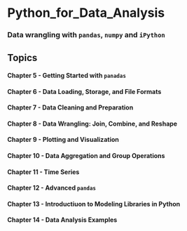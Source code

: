 # Python_for_Data_Analysis 

### Data wrangling with `pandas`, `numpy` and `iPython`

## Topics

#### Chapter 5 - Getting Started with `panadas`

#### Chapter 6 - Data Loading, Storage, and File Formats 

#### Chapter 7 - Data Cleaning and Preparation 

#### Chapter 8 - Data Wrangling: Join, Combine, and Reshape 

#### Chapter 9 - Plotting and Visualization 

#### Chapter 10 - Data Aggregation and Group Operations 

#### Chapter 11 - Time Series 

#### Chapter 12 - Advanced `pandas`

#### Chapter 13 - Introductiuon to Modeling Libraries in Python 

#### Chapter 14 - Data Analysis Examples 

